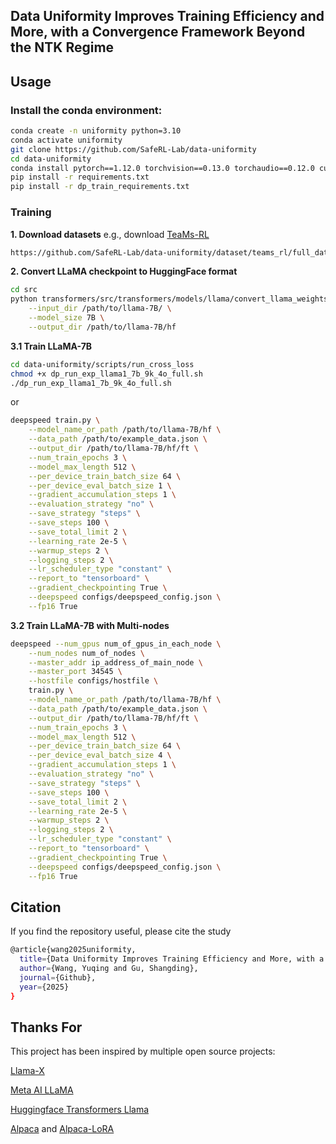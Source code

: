 


## Data Uniformity Improves Training Efficiency and More, with a Convergence Framework Beyond the NTK Regime





<h2 id="usage">Usage</h2>

### Install the conda environment:
```bash
conda create -n uniformity python=3.10
conda activate uniformity
git clone https://github.com/SafeRL-Lab/data-uniformity
cd data-uniformity
conda install pytorch==1.12.0 torchvision==0.13.0 torchaudio==0.12.0 cudatoolkit=11.3 -c pytorch
pip install -r requirements.txt
pip install -r dp_train_requirements.txt
```

### Training
**1. Download datasets** 
e.g., download [TeaMs-RL](https://github.com/SafeRL-Lab/TeaMs-RL)
```bash
https://github.com/SafeRL-Lab/data-uniformity/dataset/teams_rl/full_dataset_9k.json
```

**2. Convert LLaMA checkpoint to HuggingFace format**
```bash
cd src
python transformers/src/transformers/models/llama/convert_llama_weights_to_hf.py \
    --input_dir /path/to/llama-7B/ \
    --model_size 7B \
    --output_dir /path/to/llama-7B/hf
```

**3.1 Train LLaMA-7B**
```bash
cd data-uniformity/scripts/run_cross_loss
chmod +x dp_run_exp_llama1_7b_9k_4o_full.sh
./dp_run_exp_llama1_7b_9k_4o_full.sh
```
or 

```bash
deepspeed train.py \
    --model_name_or_path /path/to/llama-7B/hf \
    --data_path /path/to/example_data.json \
    --output_dir /path/to/llama-7B/hf/ft \
    --num_train_epochs 3 \
    --model_max_length 512 \
    --per_device_train_batch_size 64 \
    --per_device_eval_batch_size 1 \
    --gradient_accumulation_steps 1 \
    --evaluation_strategy "no" \
    --save_strategy "steps" \
    --save_steps 100 \
    --save_total_limit 2 \
    --learning_rate 2e-5 \
    --warmup_steps 2 \
    --logging_steps 2 \
    --lr_scheduler_type "constant" \
    --report_to "tensorboard" \
    --gradient_checkpointing True \
    --deepspeed configs/deepspeed_config.json \
    --fp16 True
```
**3.2 Train LLaMA-7B with Multi-nodes**
```bash
deepspeed --num_gpus num_of_gpus_in_each_node \
    --num_nodes num_of_nodes \
    --master_addr ip_address_of_main_node \
    --master_port 34545 \
    --hostfile configs/hostfile \
    train.py \
    --model_name_or_path /path/to/llama-7B/hf \
    --data_path /path/to/example_data.json \
    --output_dir /path/to/llama-7B/hf/ft \
    --num_train_epochs 3 \
    --model_max_length 512 \
    --per_device_train_batch_size 64 \
    --per_device_eval_batch_size 4 \
    --gradient_accumulation_steps 1 \
    --evaluation_strategy "no" \
    --save_strategy "steps" \
    --save_steps 100 \
    --save_total_limit 2 \
    --learning_rate 2e-5 \
    --warmup_steps 2 \
    --logging_steps 2 \
    --lr_scheduler_type "constant" \
    --report_to "tensorboard" \
    --gradient_checkpointing True \
    --deepspeed configs/deepspeed_config.json \
    --fp16 True
```

## Citation
If you find the repository useful, please cite the study
``` Bash
@article{wang2025uniformity,
  title={Data Uniformity Improves Training Efficiency and More, with a Convergence Framework Beyond the NTK Regime},
  author={Wang, Yuqing and Gu, Shangding},
  journal={Github},
  year={2025}
}
```


## Thanks For

This project has been inspired by multiple open source projects:

[Llama-X](https://github.com/AetherCortex/Llama-X)

[Meta AI LLaMA](https://arxiv.org/abs/2302.13971v1)

[Huggingface Transformers Llama](https://github.com/huggingface/transformers/tree/main/src/transformers/models/llama)

[Alpaca](https://crfm.stanford.edu/2023/03/13/alpaca.html) and [Alpaca-LoRA](https://github.com/tloen/alpaca-lora)






